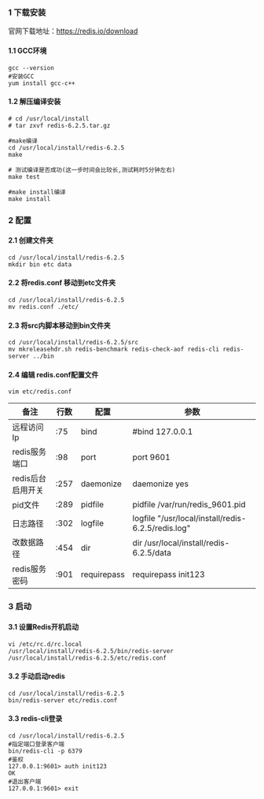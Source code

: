 

### 1 下载安装

官网下载地址：https://redis.io/download

#### 1.1 GCC环境

```shell
gcc --version
#安装GCC
yum install gcc-c++
```

#### 1.2 解压编译安装

```shell
# cd /usr/local/install
# tar zxvf redis-6.2.5.tar.gz

#make编译
cd /usr/local/install/redis-6.2.5
make

# 测试编译是否成功(这一步时间会比较长,测试耗时5分钟左右)
make test

#make install编译
make install
```

### 2 配置

#### 2.1 创建文件夹

```shell
cd /usr/local/install/redis-6.2.5
mkdir bin etc data
```

#### 2.2 将redis.conf 移动到etc文件夹

```shell
cd /usr/local/install/redis-6.2.5
mv redis.conf ./etc/
```

#### 2.3 将src内脚本移动到bin文件夹

```shell
cd /usr/local/install/redis-6.2.5/src
mv mkreleasehdr.sh redis-benchmark redis-check-aof redis-cli redis-server ../bin
```

#### 2.4 编辑 redis.conf配置文件

```
vim etc/redis.conf
```

| 备注              | 行数 | 配置        | 参数                                               |
| ----------------- | ---- | ----------- | -------------------------------------------------- |
| 远程访问Ip        | :75  | bind        | #bind 127.0.0.1                                    |
| redis服务端口     | :98  | port        | port 9601                                          |
| redis后台启用开关 | :257 | daemonize   | daemonize yes                                      |
| pid文件           | :289 | pidfile     | pidfile /var/run/redis_9601.pid                    |
| 日志路径          | :302 | logfile     | logfile "/usr/local/install/redis-6.2.5/redis.log" |
| 改数据路径        | :454 | dir         | dir /usr/local/install/redis-6.2.5/data            |
| redis服务密码     | :901 | requirepass | requirepass init123                                |

### 3 启动

#### 3.1 设置Redis开机启动

```shell
vi /etc/rc.d/rc.local
/usr/local/install/redis-6.2.5/bin/redis-server  /usr/local/install/redis-6.2.5/etc/redis.conf
```

#### 3.2 手动启动redis

```shell
cd /usr/local/install/redis-6.2.5
bin/redis-server etc/redis.conf
```

#### 3.3 redis-cli登录

```shell
cd /usr/local/install/redis-6.2.5
#指定端口登录客户端
bin/redis-cli -p 6379
#鉴权
127.0.0.1:9601> auth init123
OK
#退出客户端
127.0.0.1:9601> exit
```
